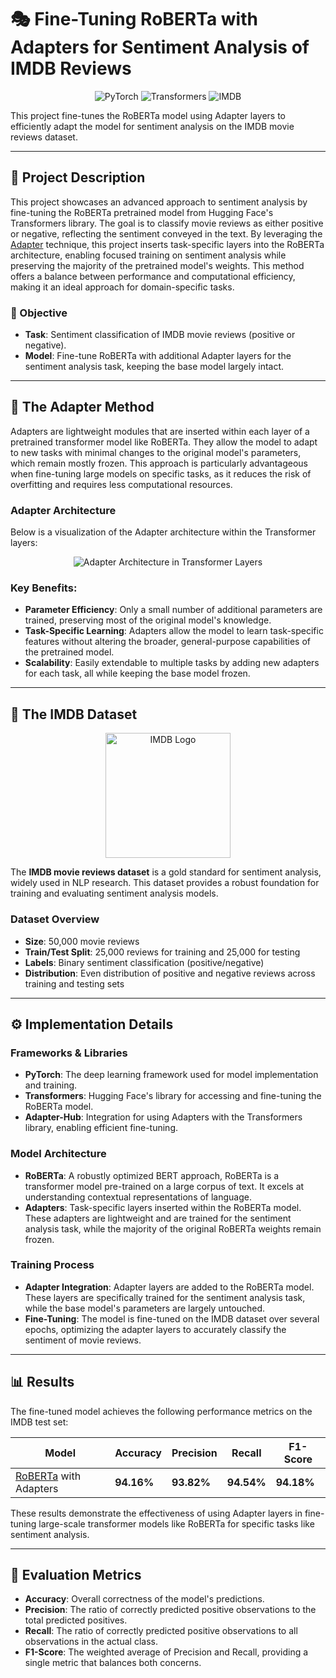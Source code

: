 # 🎭 Fine-Tuning RoBERTa with Adapters for Sentiment Analysis of IMDB Reviews

<p align="center">
  <img src="https://img.shields.io/badge/PyTorch-EE4C2C.svg?style=for-the-badge&logo=PyTorch&logoColor=white" alt="PyTorch">
  <img src="https://img.shields.io/badge/Transformers-Hugging%20Face-blueviolet?style=for-the-badge&logo=Hugging%20Face&logoColor=white" alt="Transformers">
  <img src="https://img.shields.io/badge/IMDB-FF9E00.svg?style=for-the-badge&logo=IMDB&logoColor=white" alt="IMDB">
</p>

This project fine-tunes the RoBERTa model using Adapter layers to efficiently adapt the model for sentiment analysis on the IMDB movie reviews dataset.

---

## 📝 Project Description

This project showcases an advanced approach to sentiment analysis by fine-tuning the RoBERTa pretrained model from Hugging Face's Transformers library. The goal is to classify movie reviews as either positive or negative, reflecting the sentiment conveyed in the text. By leveraging the [Adapter](https://arxiv.org/abs/1902.00751) technique, this project inserts task-specific layers into the RoBERTa architecture, enabling focused training on sentiment analysis while preserving the majority of the pretrained model's weights. This method offers a balance between performance and computational efficiency, making it an ideal approach for domain-specific tasks.

### 🎯 Objective

- **Task**: Sentiment classification of IMDB movie reviews (positive or negative).
- **Model**: Fine-tune RoBERTa with additional Adapter layers for the sentiment analysis task, keeping the base model largely intact.

---

## 🧩 The Adapter Method

Adapters are lightweight modules that are inserted within each layer of a pretrained transformer model like RoBERTa. They allow the model to adapt to new tasks with minimal changes to the original model's parameters, which remain mostly frozen. This approach is particularly advantageous when fine-tuning large models on specific tasks, as it reduces the risk of overfitting and requires less computational resources.

### Adapter Architecture

Below is a visualization of the Adapter architecture within the Transformer layers:

<p align="center">
  <img src="https://raw.githubusercontent.com/deepmancer/roberta-adapter-fine-tuning/main/images/adapter.png" alt="Adapter Architecture in Transformer Layers">
</p>

### Key Benefits:

- **Parameter Efficiency**: Only a small number of additional parameters are trained, preserving most of the original model's knowledge.
- **Task-Specific Learning**: Adapters allow the model to learn task-specific features without altering the broader, general-purpose capabilities of the pretrained model.
- **Scalability**: Easily extendable to multiple tasks by adding new adapters for each task, all while keeping the base model frozen.

---


## 🎥 The IMDB Dataset

<p align="center">
  <img src="https://upload.wikimedia.org/wikipedia/commons/6/69/IMDB_Logo_2016.svg" alt="IMDB Logo" width="200">
</p>

The **IMDB movie reviews dataset** is a gold standard for sentiment analysis, widely used in NLP research. This dataset provides a robust foundation for training and evaluating sentiment analysis models.

### Dataset Overview

- **Size**: 50,000 movie reviews
- **Train/Test Split**: 25,000 reviews for training and 25,000 for testing
- **Labels**: Binary sentiment classification (positive/negative)
- **Distribution**: Even distribution of positive and negative reviews across training and testing sets

---

## ⚙️ Implementation Details

### Frameworks & Libraries

- **PyTorch**: The deep learning framework used for model implementation and training.
- **Transformers**: Hugging Face's library for accessing and fine-tuning the RoBERTa model.
- **Adapter-Hub**: Integration for using Adapters with the Transformers library, enabling efficient fine-tuning.

### Model Architecture

- **RoBERTa**: A robustly optimized BERT approach, RoBERTa is a transformer model pre-trained on a large corpus of text. It excels at understanding contextual representations of language.
- **Adapters**: Task-specific layers inserted within the RoBERTa model. These adapters are lightweight and are trained for the sentiment analysis task, while the majority of the original RoBERTa weights remain frozen.

### Training Process

- **Adapter Integration**: Adapter layers are added to the RoBERTa model. These layers are specifically trained for the sentiment analysis task, while the base model's parameters are largely untouched.
- **Fine-Tuning**: The model is fine-tuned on the IMDB dataset over several epochs, optimizing the adapter layers to accurately classify the sentiment of movie reviews.

---

## 📊 Results

The fine-tuned model achieves the following performance metrics on the IMDB test set:

| Model             | Accuracy    | Precision         | Recall          | F1-Score      |
| ----------------- | ----------- | ----------------- | --------------- | ------------- |
| [RoBERTa](https://huggingface.co/docs/transformers/model_doc/roberta) with Adapters | **94.16%**  | **93.82%**     | **94.54%**     | **94.18%**     |

These results demonstrate the effectiveness of using Adapter layers in fine-tuning large-scale transformer models like RoBERTa for specific tasks like sentiment analysis.

---

## 🧪 Evaluation Metrics

- **Accuracy**: Overall correctness of the model's predictions.
- **Precision**: The ratio of correctly predicted positive observations to the total predicted positives.
- **Recall**: The ratio of correctly predicted positive observations to all observations in the actual class.
- **F1-Score**: The weighted average of Precision and Recall, providing a single metric that balances both concerns.
